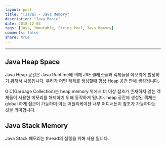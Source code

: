```yaml
---
layout: post
title: "[Java] - Java Memory"
description: "Java Basic"
date: 2018-12-03
tags: [Java, Immutable, String Pool, Java Memory]
comments: false
share: true
---
```



---
## Java Heap Space
Java Heap 공간은 Java Runtime에 의해 JRE 클래스들과 객체들을 메모리에 할당하기 위해서 사용됩니다. 
우리가 어떤 객체를 생성할때 항상 Heap 공간 안에 생성됩니다.

G.C(Garbage Collection)는 heap memory 위에서 더 이상 참조가 존재하지 않는 객체들이 사용한 메모리를 해제하기 위해 동작하게 됩니다. heap 공간에 생성된 객체는 global 하게 접근이 가능하며 이는 어플리케이션 내부 어디서든지 참조가 가능하다는 것을 의미합니다.

## Java Stack Memory
Java Stack 메모리는 thread의 실행을 위해 사용 됩니다. 